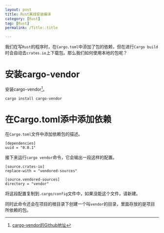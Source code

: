 ```yaml
---
layout: post
title: Rust离线安装编译
category: [Rust]
tag: [Rust]
permalink: /Title::title

---
```

我们在写`Rust`的程序时，在`Cargo.toml`中添加了包的依赖，但在进行`Cargo build`时会自动去`crates.io`上下载包。那么我们如何使用本地的包呢？

# 安装cargo-vendor
安装cargo-vendor[^cargo-vendor]。
```
cargo install cargo-vendor
```

# 在Cargo.toml添中添加依赖
在`Cargo.toml`文件中添加依赖包的描述。
```
[dependencies]
uuid = "0.8.1"
```
接下来运行`cargo vendor`命令，它会输出一段这样的配置。
```
[source.crates-io]
replace-with = "vendored-sources"

[source.vendored-sources]
directory = "vendor"
```
将这段配置复制到`.cargo/config`文件中，如果没能这个文件，请新建。

同时此命令还会在项目的根目录下创建一个叫`vendor`的目录，里面存放的是项目所依赖的包。


[^cargo-vendor]:[cargo-vendor的Github地址](https://github.com/alexcrichton/cargo-vendor)

